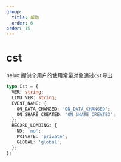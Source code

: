 ```yaml
---
group:
  title: 帮助
  order: 6
order: 15
---
```


# cst

helux 提供个用户的使用常量对象通过`cst`导出

```ts
type Cst = {
  VER: string;
  LIMU_VER: string;
  EVENT_NAME: {
    ON_DATA_CHANGED: 'ON_DATA_CHANGED';
    ON_SHARE_CREATED: 'ON_SHARE_CREATED';
  };
  RECORD_LOADING: {
    NO: 'no';
    PRIVATE: 'private';
    GLOBAL: 'global';
  };
};
```
